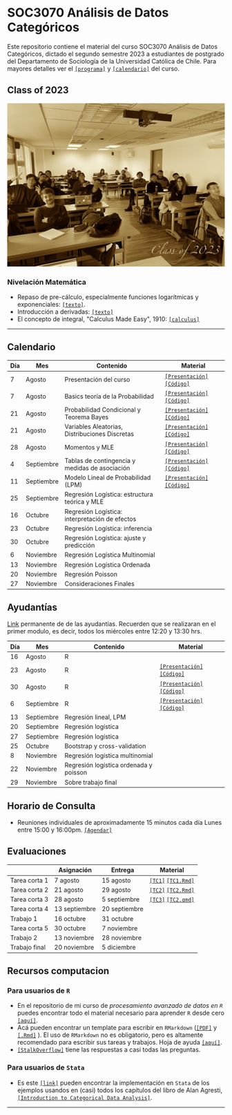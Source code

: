 # SOC3070 Análisis de Datos Categóricos

Este repositorio contiene el material del curso SOC3070 Análisis de Datos Categóricos, dictado el segundo semestre 2023 a estudiantes de postgrado del Departamento de Sociología de la Universidad Católica de Chile. Para mayores detalles ver el [`[programa]`](files/syllabus_soc3070.pdf) y [`[calendario]`](#Calendario) del curso.


## Class of 2023

![class](files/class.jpeg)


### Nivelación Matemática

- Repaso de pre-cálculo, especialmente funciones logarítmicas y exponenciales: [`[texto]`](files/pre_calculo.pdf).
- Introducción a derivadas: [`[texto]`](https://www.mathsisfun.com/calculus/derivatives-introduction.html)
- El concepto de integral, "Calculus Made Easy", 1910: [`[calculus]`](files/calculus_easy.jpg)

---

## Calendario

| Día | Mes        | Contenido                                        | Material                                                                                                                      |
|-----|------------|--------------------------------------------------|-----------------------------------------------------------------------------------------------------------------------------------|
| 7   | Agosto    | Presentación del curso                           | [`[Presentación]`](https://mebucca.github.io/cda_soc3070/slides/class_0/class_0#1) [`[Código]`](slides/class_0/class_0.Rmd)        |
| 7   | Agosto    | Basics teoría de la Probabilidad                 | [`[Presentación]`](https://mebucca.github.io/cda_soc3070/slides/class_1/class_1#1) [`[Código]`](slides/class_1/class_1.Rmd)        |
| 21  | Agosto    | Probabilidad Condicional y Teorema Bayes         | [`[Presentación]`](https://mebucca.github.io/cda_soc3070/slides/class_2/class_2#1) [`[Código]`](slides/class_2/class_2.Rmd)                                                                                                                                    |
| 21  | Agosto    | Variables Aleatorias, Distribuciones Discretas         |  [`[Presentación]`](https://mebucca.github.io/cda_soc3070/slides/class_3/class_3#1) [`[Código]`](slides/class_3/class_3.Rmd)                                                                                                                                 |
| 28  | Agosto    | Momentos y MLE |      [`[Presentación]`](https://mebucca.github.io/cda_soc3070/slides/class_4/class_4#1) [`[Código]`](slides/class_4/class_4.Rmd)                                                                                                                            |
| 4   | Septiembre | Tablas de contingencia y medidas de asociación                      |   [`[Presentación]`](https://mebucca.github.io/cda_soc3070/slides/class_5/class_5#1) [`[Código]`](slides/class_5/class_5.Rmd)                                                                                                                                |
| 11  | Septiembre | Modelo Lineal de Probabilidad (LPM)             |   [`[Presentación]`](https://mebucca.github.io/cda_soc3070/slides/class_6/class_6#1) [`[Código]`](slides/class_6/class_6.Rmd)                                                                                                                                |
| 25  | Septiembre | Regresión Logística: estructura teórica y MLE   |                                                                                                                                   |
| 16  | Octubre   | Regresión Logística: interpretación de efectos  |                                                                                                                                   |
| 23  | Octubre   | Regresión Logística: inferencia                 |                                                                                                                                   |
| 30  | Octubre   | Regresión Logística: ajuste y predicción        |                                                                                                                                   |
| 6   | Noviembre | Regresión Logística Multinomial                 |                                                                                                                                   |
| 13  | Noviembre | Regresión Logística Ordenada                    |                                                                                                                                   |
| 20  | Noviembre | Regresión Poisson                               |                                                                                                                                   |
| 27  | Noviembre | Consideraciones Finales                         |                                                                                                                                   |


## Ayudantías

[Link](https://teams.microsoft.com/l/meetup-join/19%3ameeting_MjhlMzAyNzEtNjBiMS00ZWEyLThhMzgtYzQzZmRjNTZhMzQ5%40thread.v2/0?context=%7b%22Tid%22%3a%225ff5d9fa-f83f-4ac1-a4d2-eb48ea0a00d2%22%2c%22Oid%22%3a%22a6901aad-8777-4578-9043-5b080d1bcde8%22%7d) permanente de de las ayudantías. Recuerden que se realizaran en el primer modulo, es decir, todos los miércoles entre 12:20 y 13:30 hrs. 

| Día | Mes         | Contenido                                 | Material |
|-----|-------------|-------------------------------------------|------------|
| 16  | Agosto      | R                                         |            |
| 23  | Agosto      | R                                         |  [`[Presentación]`](https://mebucca.github.io/cda_soc3070/ayudantia/01_prob/index) [`[Código]`](https://github.com/mebucca/cda_soc3070/blob/gh-pages/ayudantia/01_prob/index.qmd) | 
| 30  | Agosto      | R                                         |  [`[Presentación]`](https://mebucca.github.io/cda_soc3070/ayudantia/02_prob/index) [`[Código]`](https://github.com/mebucca/cda_soc3070/blob/gh-pages/ayudantia/02_prob/index.qmd) |
| 6   | Septiembre  | R                                         |  [`[Presentación]`](https://mebucca.github.io/cda_soc3070/ayudantia/03_manipulacion/index) [`[Código]`](https://github.com/mebucca/cda_soc3070/blob/gh-pages/ayudantia/03_manipulacion/index.qmd)          |
| 13  | Septiembre  | Regresión lineal, LPM                     |            |
| 20  | Septiembre  | Regresión logística                       |            |
| 27  | Septiembre  | Regresión logística                       |            |
| 25  | Octubre     | Bootstrap y cross-validation              |            |
| 8   | Noviembre   | Regresión logística multinomial           |            |
| 22  | Noviembre   | Regresión logística ordenada y poisson    |            |
| 29  | Noviembre   | Sobre trabajo final                       |            |




## Horario de Consulta

- Reuniones individuales de aproximadamente 15 minutos cada día Lunes entre 15:00 y 16:00pm. [`[Agendar]`](https://calendar.app.google/A9vxmbBz1LyDQPAK6)

## Evaluaciones

|               |     Asignación      |     Entrega      |                 Material                  |
|---------------|---------------------|------------------|-------------------------------------------|
| Tarea corta 1 | 7 agosto            | 15 agosto        | [`[TC1]`](homework/tc_1.pdf) [`[TC1.Rmd]`](homework/tc_1.Rmd) |
| Tarea corta 2 | 21 agosto           | 29 agosto        | [`[TC2]`](https://mebucca.github.io/cda_soc3070/homework/tc_2.html) [`[TC2.Rmd]`](homework/tc_2.Rmd) |
| Tarea corta 3 | 28 agosto           | 5 septiembre     | [`[TC3]`](homework/tc_3.pdf) [`[TC2.qmd]`](homework/tc_3.qmd)                                          |
| Tarea corta 4 | 13 septiembre       | 20 septiembre    |                                           |
| Trabajo 1     | 16 octubre          | 31 octubre       |                                           |
| Tarea corta 5 | 30 octubre          | 7 noviembre      |                                           |
| Trabajo 2     | 13 noviembre        | 28 noviembre     |                                           |
| Trabajo final | 20 noviembre        | 5 diciembre      |                                           |


## Recursos computacion

### Para usuarios de `R`

  - En el repositorio de mi curso de *procesamiento avanzado de datos en `R`* puedes encontrar todo el material necesario para aprender `R` desde cero [`[aquí]`](https://mebucca.github.io/dar_soc4001/).
  - Acá pueden encontrar un template para escribir en `RMarkdown` ([`[PDF]`](files/template_rmarkdown.pdf) y [`[.Rmd]`](files/template_rmarkdown.Rmd) ). El uso de `RMarkdown` no es obligatorio, pero es altamente recomendado para escribir sus tareas y trabajos. Hoja de ayuda [`[aquí]`](https://rstudio-pubs-static.s3.amazonaws.com/330387_5a40ca72c3b14824acedceb7d34618d1.html).
  - [`[StalkOverflow]`](https://stackoverflow.com/) tiene las respuestas a casi todas las preguntas.
 

 ### Para usuarios de `Stata`

 - Es este [`[link]`](https://stats.idre.ucla.edu/other/examples/icda/) pueden encontrar la implementación en `Stata` de los ejemplos usandos en (casi) todos los capítulos del libro de Alan Agresti, [`[Introduction to Categorical Data Analysis]`](https://www.amazon.com/Introduction-Categorical-Data-Analysis/dp/0471226181). 

---

